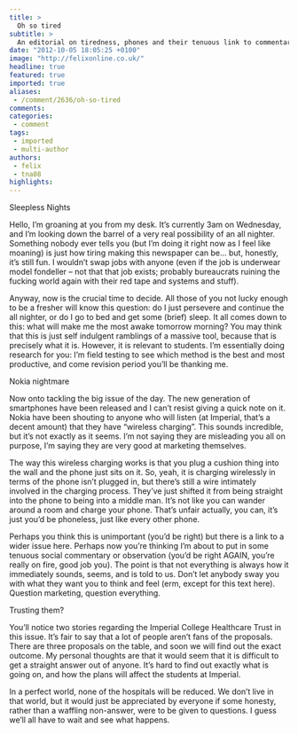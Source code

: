 ```yaml
---
title: >
  Oh so tired
subtitle: >
  An editorial on tiredness, phones and their tenuous link to commentary, and the Imperial College Healthcare Trust
date: "2012-10-05 18:05:25 +0100"
image: "http://felixonline.co.uk/"
headline: true
featured: true
imported: true
aliases:
 - /comment/2636/oh-so-tired
comments:
categories:
 - comment
tags:
 - imported
 - multi-author
authors:
 - felix
 - tna08
highlights:
---
```


Sleepless Nights

Hello, I’m groaning at you from my desk. It’s currently 3am on Wednesday, and I’m looking down the barrel of a very real possibility of an all nighter. Something nobody ever tells you (but I’m doing it right now as I feel like moaning) is just how tiring making this newspaper can be... but, honestly, it’s still fun. I wouldn’t swap jobs with anyone (even if the job is underwear model fondeller – not that that job exists; probably bureaucrats ruining the fucking world again with their red tape and systems and stuff).

Anyway, now is the crucial time to decide. All those of you not lucky enough to be a fresher will know this question: do I just persevere and continue the all nighter, or do I go to bed and get some (brief) sleep. It all comes down to this: what will make me the most awake tomorrow morning? You may think that this is just self indulgent ramblings of a massive tool, because that is precisely what it is. However, it is relevant to students. I’m essentially doing research for you: I’m field testing to see which method is the best and most productive, and come revision period you’ll be thanking me.

Nokia nightmare

Now onto tackling the big issue of the day. The new generation of smartphones have been released and I can’t resist giving a quick note on it. Nokia have been shouting to anyone who will listen (at Imperial, that’s a decent amount) that they have “wireless charging”. This sounds incredible, but it’s not exactly as it seems. I’m not saying they are misleading you all on purpose, I’m saying they are very good at marketing themselves.

The way this wireless charging works is that you plug a cushion thing into the wall and the phone just sits on it. So, yeah, it is charging wirelessly in terms of the phone isn’t plugged in, but there’s still a wire intimately involved in the charging process. They’ve just shifted it from being straight into the phone to being into a middle man. It’s not like you can wander around a room and charge your phone. That’s unfair actually, you can, it’s just you’d be phoneless, just like every other phone.

Perhaps you think this is unimportant (you’d be right) but there is a link to a wider issue here. Perhaps now you’re thinking I’m about to put in some tenuous social commentary or observation (you’d be right AGAIN, you’re really on fire, good job you). The point is that not everything is always how it immediately sounds, seems, and is told to us. Don’t let anybody sway you with what they want you to think and feel (erm, except for this text here). Question marketing, question everything.

Trusting them?

You’ll notice two stories regarding the Imperial College Healthcare Trust in this issue.
 It’s fair to say that a lot of people aren’t fans of the proposals. There are three proposals on the table, and soon we will find out the exact outcome. My personal thoughts are that it would seem that it is difficult to get a straight answer out of anyone. It’s hard to find out exactly what is going on, and how the plans will affect the students at Imperial.

In a perfect world, none of the hospitals will be reduced. We don’t live in that world, but it would just be appreciated by everyone if some honesty, rather than a waffling non-answer, were to be given to questions. I guess we’ll all have to wait and see what happens.
